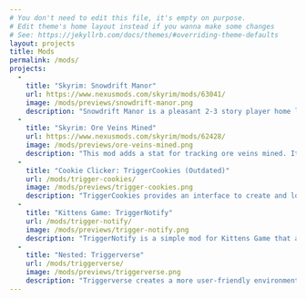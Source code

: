 ```yaml
---
# You don't need to edit this file, it's empty on purpose.
# Edit theme's home layout instead if you wanna make some changes
# See: https://jekyllrb.com/docs/themes/#overriding-theme-defaults
layout: projects
title: Mods
permalink: /mods/
projects:
  -
    title: "Skyrim: Snowdrift Manor"
    url: https://www.nexusmods.com/skyrim/mods/63041/
    image: /mods/previews/snowdrift-manor.png
    description: "Snowdrift Manor is a pleasant 2-3 story player home located in the snowy Northwest region of Skyrim near Meridia's Statue. The house comes with all the amenities including an alchemy lab, enchanting table, kitchen (with optional oven), and an outdoor smithy and chopping block. There are also a total of 11-15 indoor planters. The player bedroom has an option to add a children's room to allow for adopting children. You can build a follower's quarters where up to 3 followers can stay. There's also a Dragon Priest Mask shrine, a shelf for Dragon Claws, and a shelf for Insect Jars. You can also hire a bard to play music in your home and a merchant to sell with."
  -
    title: "Skyrim: Ore Veins Mined"
    url: https://www.nexusmods.com/skyrim/mods/62428/
    image: /mods/previews/ore-veins-mined.png
    description: "This mod adds a stat for tracking ore veins mined. It can be found in the statistics menu in the crafting section. The statistic will not count any ore veins you mined before adding this mod. This is a statistic that I always thought the game needed. It's a slow and unlucrative process and there's no reason to do it late-game when you can buy the ore in bulk. At least now you can get the satisfaction of knowing you incremented a counter in the game while wasting 10 whole seconds for 9 gold worth of iron ore."
  -
    title: "Cookie Clicker: TriggerCookies (Outdated)"
    url: /mods/trigger-cookies/
    image: /mods/previews/trigger-cookies.png
    description: "TriggerCookies provides an interface to create and load mods that all work together. TriggerCookies comes with a large supply of mods that already cover most areas of the game. You can pick and choose which ones you like, or make your own mods that better suit your needs. Included Mods: AutoCookie, StatCookie, EnhanceCookie, HotfixCookie, and CheatCookie."
  -
    title: "Kittens Game: TriggerNotify"
    url: /mods/trigger-notify/
    image: /mods/previews/trigger-notify.png
    description: "TriggerNotify is a simple mod for Kittens Game that alerts the user with a sound when a resource hits its limit. Each resource has a unique sound when hit so it's differentiable while multitasking. The mod comes with a menu for customization. You can mute specific resources or use a custom sound for a resource."
  -
    title: "Nested: Triggerverse"
    url: /mods/triggerverse/
    image: /mods/previews/triggerverse.png
    description: "Triggerverse creates a more user-friendly environment in Nested making it easier to explore infinitely. This mod will count the total nodes in existence, as well as allow you to remove nodes or recenter a node to be the primary node. Triggerverse will also save your current theme. As a bonus it also adds theme park catagories randomly into cities."
---
```

